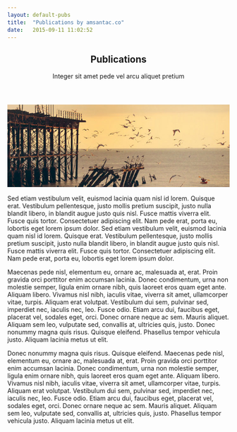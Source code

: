 ```yaml
---
layout: default-pubs
title:  "Publications by amsantac.co"
date:   2015-09-11 11:02:52
---
```

<header>
<h2>Publications</h2>
<span class="byline">Integer sit amet pede vel arcu aliquet pretium</span>
</header>

<a href="#" class="image full"><img src="images/pic07.jpg" alt="" /></a>

Sed etiam vestibulum velit, euismod lacinia quam nisl id lorem. Quisque erat. Vestibulum pellentesque, justo mollis pretium suscipit, justo nulla blandit libero, in blandit augue justo quis nisl. Fusce mattis viverra elit. Fusce quis tortor. Consectetuer adipiscing elit. Nam pede erat, porta eu, lobortis eget lorem ipsum dolor. Sed etiam vestibulum velit, euismod lacinia quam nisl id lorem. Quisque erat. Vestibulum pellentesque, justo mollis pretium suscipit, justo nulla blandit libero, in blandit augue justo quis nisl. Fusce mattis viverra elit. Fusce quis tortor. Consectetuer adipiscing elit. Nam pede erat, porta eu, lobortis eget lorem ipsum dolor.

Maecenas pede nisl, elementum eu, ornare ac, malesuada at, erat. Proin gravida orci porttitor enim accumsan lacinia. Donec condimentum, urna non molestie semper, ligula enim ornare nibh, quis laoreet eros quam eget ante. Aliquam libero. Vivamus nisl nibh, iaculis vitae, viverra sit amet, ullamcorper vitae, turpis. Aliquam erat volutpat. Vestibulum dui sem, pulvinar sed, imperdiet nec, iaculis nec, leo. Fusce odio. Etiam arcu dui, faucibus eget, placerat vel, sodales eget, orci. Donec ornare neque ac sem. Mauris aliquet. Aliquam sem leo, vulputate sed, convallis at, ultricies quis, justo. Donec nonummy magna quis risus. Quisque eleifend. Phasellus tempor vehicula justo. Aliquam lacinia metus ut elit.

Donec nonummy magna quis risus. Quisque eleifend. Maecenas pede nisl, elementum eu, ornare ac, malesuada at, erat. Proin gravida orci porttitor enim accumsan lacinia. Donec condimentum, urna non molestie semper, ligula enim ornare nibh, quis laoreet eros quam eget ante. Aliquam libero. Vivamus nisl nibh, iaculis vitae, viverra sit amet, ullamcorper vitae, turpis. Aliquam erat volutpat. Vestibulum dui sem, pulvinar sed, imperdiet nec, iaculis nec, leo. Fusce odio. Etiam arcu dui, faucibus eget, placerat vel, sodales eget, orci. Donec ornare neque ac sem. Mauris aliquet. Aliquam sem leo, vulputate sed, convallis at, ultricies quis, justo. Phasellus tempor vehicula justo. Aliquam lacinia metus ut elit.


